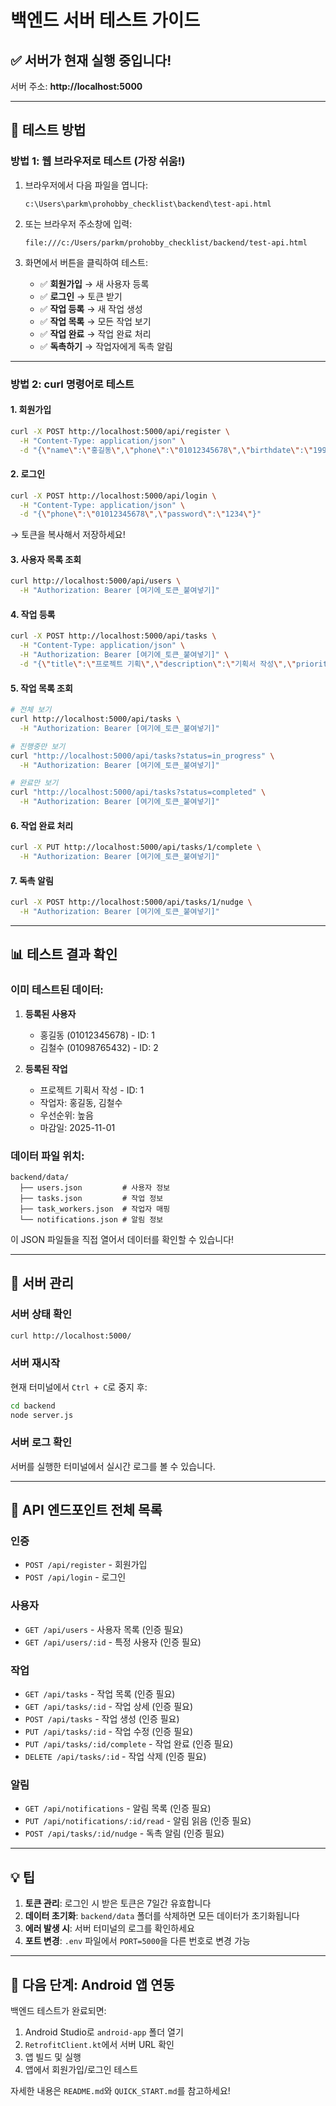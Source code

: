 # 백엔드 서버 테스트 가이드

## ✅ 서버가 현재 실행 중입니다!

서버 주소: **http://localhost:5000**

---

## 🎯 테스트 방법

### 방법 1: 웹 브라우저로 테스트 (가장 쉬움!)

1. 브라우저에서 다음 파일을 엽니다:
   ```
   c:\Users\parkm\prohobby_checklist\backend\test-api.html
   ```

2. 또는 브라우저 주소창에 입력:
   ```
   file:///c:/Users/parkm/prohobby_checklist/backend/test-api.html
   ```

3. 화면에서 버튼을 클릭하여 테스트:
   - ✅ **회원가입** → 새 사용자 등록
   - ✅ **로그인** → 토큰 받기
   - ✅ **작업 등록** → 새 작업 생성
   - ✅ **작업 목록** → 모든 작업 보기
   - ✅ **작업 완료** → 작업 완료 처리
   - ✅ **독촉하기** → 작업자에게 독촉 알림

---

### 방법 2: curl 명령어로 테스트

#### 1. 회원가입
```bash
curl -X POST http://localhost:5000/api/register \
  -H "Content-Type: application/json" \
  -d "{\"name\":\"홍길동\",\"phone\":\"01012345678\",\"birthdate\":\"1990-01-01\",\"password\":\"1234\"}"
```

#### 2. 로그인
```bash
curl -X POST http://localhost:5000/api/login \
  -H "Content-Type: application/json" \
  -d "{\"phone\":\"01012345678\",\"password\":\"1234\"}"
```
→ 토큰을 복사해서 저장하세요!

#### 3. 사용자 목록 조회
```bash
curl http://localhost:5000/api/users \
  -H "Authorization: Bearer [여기에_토큰_붙여넣기]"
```

#### 4. 작업 등록
```bash
curl -X POST http://localhost:5000/api/tasks \
  -H "Content-Type: application/json" \
  -H "Authorization: Bearer [여기에_토큰_붙여넣기]" \
  -d "{\"title\":\"프로젝트 기획\",\"description\":\"기획서 작성\",\"priority\":\"high\",\"deadline_date\":\"2025-11-01\",\"worker_ids\":[1]}"
```

#### 5. 작업 목록 조회
```bash
# 전체 보기
curl http://localhost:5000/api/tasks \
  -H "Authorization: Bearer [여기에_토큰_붙여넣기]"

# 진행중만 보기
curl "http://localhost:5000/api/tasks?status=in_progress" \
  -H "Authorization: Bearer [여기에_토큰_붙여넣기]"

# 완료만 보기
curl "http://localhost:5000/api/tasks?status=completed" \
  -H "Authorization: Bearer [여기에_토큰_붙여넣기]"
```

#### 6. 작업 완료 처리
```bash
curl -X PUT http://localhost:5000/api/tasks/1/complete \
  -H "Authorization: Bearer [여기에_토큰_붙여넣기]"
```

#### 7. 독촉 알림
```bash
curl -X POST http://localhost:5000/api/tasks/1/nudge \
  -H "Authorization: Bearer [여기에_토큰_붙여넣기]"
```

---

## 📊 테스트 결과 확인

### 이미 테스트된 데이터:

1. **등록된 사용자**
   - 홍길동 (01012345678) - ID: 1
   - 김철수 (01098765432) - ID: 2

2. **등록된 작업**
   - 프로젝트 기획서 작성 - ID: 1
   - 작업자: 홍길동, 김철수
   - 우선순위: 높음
   - 마감일: 2025-11-01

### 데이터 파일 위치:
```
backend/data/
  ├── users.json         # 사용자 정보
  ├── tasks.json         # 작업 정보
  ├── task_workers.json  # 작업자 매핑
  └── notifications.json # 알림 정보
```

이 JSON 파일들을 직접 열어서 데이터를 확인할 수 있습니다!

---

## 🔧 서버 관리

### 서버 상태 확인
```bash
curl http://localhost:5000/
```

### 서버 재시작
현재 터미널에서 `Ctrl + C`로 중지 후:
```bash
cd backend
node server.js
```

### 서버 로그 확인
서버를 실행한 터미널에서 실시간 로그를 볼 수 있습니다.

---

## 🎨 API 엔드포인트 전체 목록

### 인증
- `POST /api/register` - 회원가입
- `POST /api/login` - 로그인

### 사용자
- `GET /api/users` - 사용자 목록 (인증 필요)
- `GET /api/users/:id` - 특정 사용자 (인증 필요)

### 작업
- `GET /api/tasks` - 작업 목록 (인증 필요)
- `GET /api/tasks/:id` - 작업 상세 (인증 필요)
- `POST /api/tasks` - 작업 생성 (인증 필요)
- `PUT /api/tasks/:id` - 작업 수정 (인증 필요)
- `PUT /api/tasks/:id/complete` - 작업 완료 (인증 필요)
- `DELETE /api/tasks/:id` - 작업 삭제 (인증 필요)

### 알림
- `GET /api/notifications` - 알림 목록 (인증 필요)
- `PUT /api/notifications/:id/read` - 알림 읽음 (인증 필요)
- `POST /api/tasks/:id/nudge` - 독촉 알림 (인증 필요)

---

## 💡 팁

1. **토큰 관리**: 로그인 시 받은 토큰은 7일간 유효합니다
2. **데이터 초기화**: `backend/data` 폴더를 삭제하면 모든 데이터가 초기화됩니다
3. **에러 발생 시**: 서버 터미널의 로그를 확인하세요
4. **포트 변경**: `.env` 파일에서 `PORT=5000`을 다른 번호로 변경 가능

---

## 🚀 다음 단계: Android 앱 연동

백엔드 테스트가 완료되면:

1. Android Studio로 `android-app` 폴더 열기
2. `RetrofitClient.kt`에서 서버 URL 확인
3. 앱 빌드 및 실행
4. 앱에서 회원가입/로그인 테스트

자세한 내용은 `README.md`와 `QUICK_START.md`를 참고하세요!
